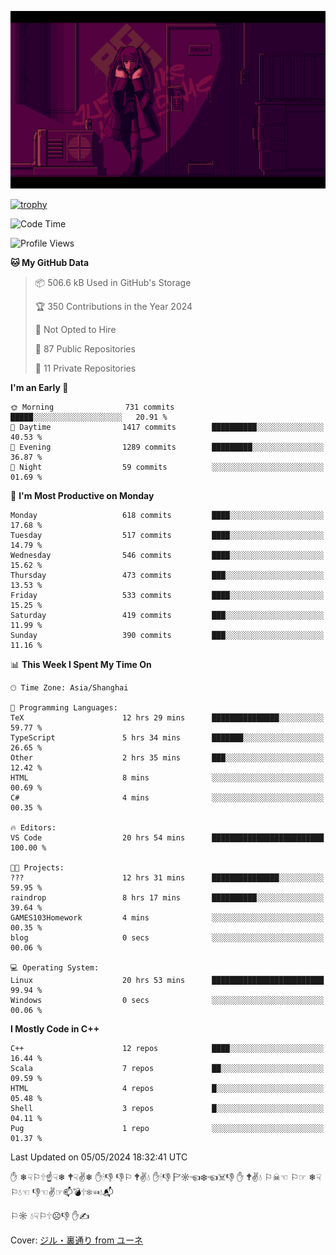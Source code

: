 ![](imgs/main.png)

[![trophy](https://github-profile-trophy.vercel.app/?username=NeilKleistGao&theme=dracula)](https://github.com/ryo-ma/github-profile-trophy)

<!--START_SECTION:waka-->
![Code Time](http://img.shields.io/badge/Code%20Time-958%20hrs%2036%20mins-blue)

![Profile Views](http://img.shields.io/badge/Profile%20Views-0-blue)

**🐱 My GitHub Data** 

> 📦 506.6 kB Used in GitHub's Storage 
 > 
> 🏆 350 Contributions in the Year 2024
 > 
> 🚫 Not Opted to Hire
 > 
> 📜 87 Public Repositories 
 > 
> 🔑 11 Private Repositories 
 > 
**I'm an Early 🐤** 

```text
🌞 Morning                731 commits         █████░░░░░░░░░░░░░░░░░░░░   20.91 % 
🌆 Daytime                1417 commits        ██████████░░░░░░░░░░░░░░░   40.53 % 
🌃 Evening                1289 commits        █████████░░░░░░░░░░░░░░░░   36.87 % 
🌙 Night                  59 commits          ░░░░░░░░░░░░░░░░░░░░░░░░░   01.69 % 
```
📅 **I'm Most Productive on Monday** 

```text
Monday                   618 commits         ████░░░░░░░░░░░░░░░░░░░░░   17.68 % 
Tuesday                  517 commits         ████░░░░░░░░░░░░░░░░░░░░░   14.79 % 
Wednesday                546 commits         ████░░░░░░░░░░░░░░░░░░░░░   15.62 % 
Thursday                 473 commits         ███░░░░░░░░░░░░░░░░░░░░░░   13.53 % 
Friday                   533 commits         ████░░░░░░░░░░░░░░░░░░░░░   15.25 % 
Saturday                 419 commits         ███░░░░░░░░░░░░░░░░░░░░░░   11.99 % 
Sunday                   390 commits         ███░░░░░░░░░░░░░░░░░░░░░░   11.16 % 
```


📊 **This Week I Spent My Time On** 

```text
🕑︎ Time Zone: Asia/Shanghai

💬 Programming Languages: 
TeX                      12 hrs 29 mins      ███████████████░░░░░░░░░░   59.77 % 
TypeScript               5 hrs 34 mins       ███████░░░░░░░░░░░░░░░░░░   26.65 % 
Other                    2 hrs 35 mins       ███░░░░░░░░░░░░░░░░░░░░░░   12.42 % 
HTML                     8 mins              ░░░░░░░░░░░░░░░░░░░░░░░░░   00.69 % 
C#                       4 mins              ░░░░░░░░░░░░░░░░░░░░░░░░░   00.35 % 

🔥 Editors: 
VS Code                  20 hrs 54 mins      █████████████████████████   100.00 % 

🐱‍💻 Projects: 
???                      12 hrs 31 mins      ███████████████░░░░░░░░░░   59.95 % 
raindrop                 8 hrs 17 mins       ██████████░░░░░░░░░░░░░░░   39.64 % 
GAMES103Homework         4 mins              ░░░░░░░░░░░░░░░░░░░░░░░░░   00.35 % 
blog                     0 secs              ░░░░░░░░░░░░░░░░░░░░░░░░░   00.06 % 

💻 Operating System: 
Linux                    20 hrs 53 mins      █████████████████████████   99.94 % 
Windows                  0 secs              ░░░░░░░░░░░░░░░░░░░░░░░░░   00.06 % 
```

**I Mostly Code in C++** 

```text
C++                      12 repos            ████░░░░░░░░░░░░░░░░░░░░░   16.44 % 
Scala                    7 repos             ██░░░░░░░░░░░░░░░░░░░░░░░   09.59 % 
HTML                     4 repos             █░░░░░░░░░░░░░░░░░░░░░░░░   05.48 % 
Shell                    3 repos             █░░░░░░░░░░░░░░░░░░░░░░░░   04.11 % 
Pug                      1 repo              ░░░░░░░░░░░░░░░░░░░░░░░░░   01.37 % 
```




 Last Updated on 05/05/2024 18:32:41 UTC
<!--END_SECTION:waka-->

✋ ❄☟⚐🕆☝☟❄ 🕈☟✌❄ ✋🕯👎 👎⚐ 🕈✌💧 ✋🕯👎 🏱☼☜❄☜☠👎 ✋ 🕈✌💧 ⚐☠☜ ⚐☞ ❄☟⚐💧☜ 👎☜✌☞📫💣🕆❄☜💧📬

⚐☼ 💧☟⚐🕆☹👎 ✋✍

Cover: [ジル・裏通り from ユーネ](https://www.pixiv.net/artworks/62127066)
